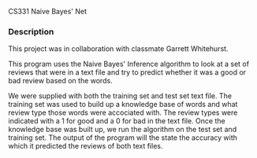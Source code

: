 CS331 Naive Bayes' Net

### Description

This project was in collaboration with classmate Garrett Whitehurst.

This program uses the Naive Bayes' Inference algorithm to look at a set of reviews that were in a text file and try to predict whether it was a good or bad review based on the words.

We were supplied with both the training set and test set text file. The training set was used to build up a knowledge base of words and what review type those words were accociated with. The review types were indicated with a 1 for good and a 0 for bad in the text file.
Once the knowledge base was built up, we run the algorithm on the test set and training set. The output of the program will the state the accuracy with which it predicted the reviews of both text files.
